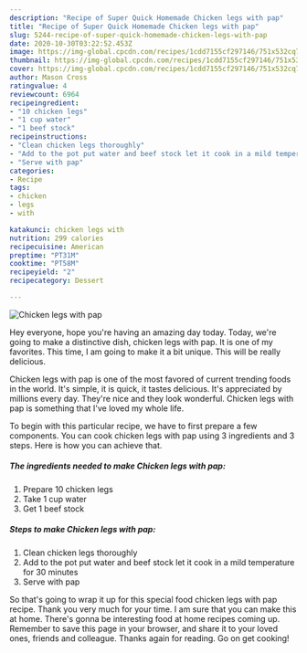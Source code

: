 ```yaml
---
description: "Recipe of Super Quick Homemade Chicken legs with pap"
title: "Recipe of Super Quick Homemade Chicken legs with pap"
slug: 5244-recipe-of-super-quick-homemade-chicken-legs-with-pap
date: 2020-10-30T03:22:52.453Z
image: https://img-global.cpcdn.com/recipes/1cdd7155cf297146/751x532cq70/chicken-legs-with-pap-recipe-main-photo.jpg
thumbnail: https://img-global.cpcdn.com/recipes/1cdd7155cf297146/751x532cq70/chicken-legs-with-pap-recipe-main-photo.jpg
cover: https://img-global.cpcdn.com/recipes/1cdd7155cf297146/751x532cq70/chicken-legs-with-pap-recipe-main-photo.jpg
author: Mason Cross
ratingvalue: 4
reviewcount: 6964
recipeingredient:
- "10 chicken legs"
- "1 cup water"
- "1 beef stock"
recipeinstructions:
- "Clean chicken legs thoroughly"
- "Add to the pot put water and beef stock let it cook in a mild temperature for 30 minutes"
- "Serve with pap"
categories:
- Recipe
tags:
- chicken
- legs
- with

katakunci: chicken legs with 
nutrition: 299 calories
recipecuisine: American
preptime: "PT31M"
cooktime: "PT58M"
recipeyield: "2"
recipecategory: Dessert

---
```



![Chicken legs with pap](https://img-global.cpcdn.com/recipes/1cdd7155cf297146/751x532cq70/chicken-legs-with-pap-recipe-main-photo.jpg)

Hey everyone, hope you're having an amazing day today. Today, we're going to make a distinctive dish, chicken legs with pap. It is one of my favorites. This time, I am going to make it a bit unique. This will be really delicious.

Chicken legs with pap is one of the most favored of current trending foods in the world. It's simple, it is quick, it tastes delicious. It's appreciated by millions every day. They're nice and they look wonderful. Chicken legs with pap is something that I've loved my whole life.




To begin with this particular recipe, we have to first prepare a few components. You can cook chicken legs with pap using 3 ingredients and 3 steps. Here is how you can achieve that.

<!--inarticleads1-->

##### The ingredients needed to make Chicken legs with pap:

1. Prepare 10 chicken legs
1. Take 1 cup water
1. Get 1 beef stock




<!--inarticleads2-->

##### Steps to make Chicken legs with pap:

1. Clean chicken legs thoroughly
1. Add to the pot put water and beef stock let it cook in a mild temperature for 30 minutes
1. Serve with pap




So that's going to wrap it up for this special food chicken legs with pap recipe. Thank you very much for your time. I am sure that you can make this at home. There's gonna be interesting food at home recipes coming up. Remember to save this page in your browser, and share it to your loved ones, friends and colleague. Thanks again for reading. Go on get cooking!
